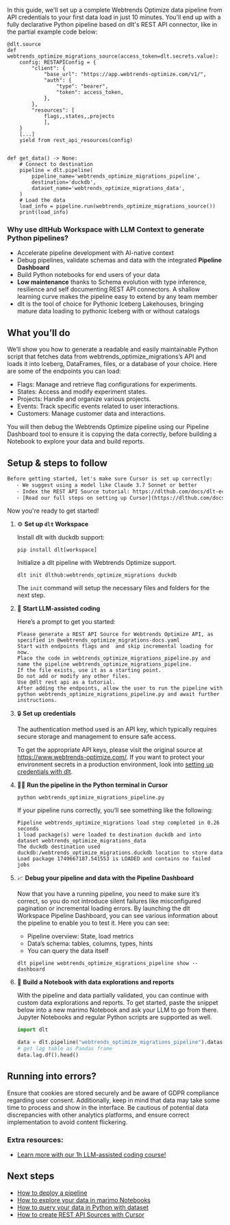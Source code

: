 In this guide, we'll set up a complete Webtrends Optimize data pipeline from API credentials to your first data load in just 10 minutes. You'll end up with a fully declarative Python pipeline based on dlt's REST API connector, like in the partial example code below:

```python-outcome
@dlt.source
def webtrends_optimize_migrations_source(access_token=dlt.secrets.value):
    config: RESTAPIConfig = {
        "client": {
            "base_url": "https://app.webtrends-optimize.com/v1/",
            "auth": {
                "type": "bearer",
                "token": access_token,
            },
        },
        "resources": [
            flags,,states,,projects
            ],
    }
    [...]
    yield from rest_api_resources(config)


def get_data() -> None:
    # Connect to destination
    pipeline = dlt.pipeline(
        pipeline_name='webtrends_optimize_migrations_pipeline',
        destination='duckdb',
        dataset_name='webtrends_optimize_migrations_data', 
    )
    # Load the data
    load_info = pipeline.run(webtrends_optimize_migrations_source())
    print(load_info) 
```

### Why use dltHub Workspace with LLM Context to generate Python pipelines?

- Accelerate pipeline development with AI-native context
- Debug pipelines, validate schemas and data with the integrated **Pipeline Dashboard**
- Build Python notebooks for end users of your data
- **Low maintenance** thanks to Schema evolution with type inference, resilience and self documenting REST API connectors. A shallow learning curve makes the pipeline easy to extend by any team member
- dlt is the tool of choice for Pythonic Iceberg Lakehouses, bringing mature data loading to pythonic Iceberg with or without catalogs

## What you’ll do

We’ll show you how to generate a readable and easily maintainable Python script that fetches data from webtrends_optimize_migrations’s API and loads it into Iceberg, DataFrames, files, or a database of your choice. Here are some of the endpoints you can load:

- Flags: Manage and retrieve flag configurations for experiments.
- States: Access and modify experiment states.
- Projects: Handle and organize various projects.
- Events: Track specific events related to user interactions.
- Customers: Manage customer data and interactions.

You will then debug the Webtrends Optimize pipeline using our Pipeline Dashboard tool to ensure it is copying the data correctly, before building a Notebook to explore your data and build reports.

## Setup & steps to follow

```default
Before getting started, let's make sure Cursor is set up correctly:
   - We suggest using a model like Claude 3.7 Sonnet or better
   - Index the REST API Source tutorial: https://dlthub.com/docs/dlt-ecosystem/verified-sources/rest_api/ and add it to context as **@dlt rest api**
   - [Read our full steps on setting up Cursor](https://dlthub.com/docs/dlt-ecosystem/llm-tooling/cursor-restapi#23-configuring-cursor-with-documentation)
```

Now you're ready to get started!

1. ⚙️ **Set up `dlt` Workspace**
    
    Install dlt with duckdb support:
    ```shell
    pip install dlt[workspace]
    ```

    Initialize a dlt pipeline with Webtrends Optimize support.
    ```shell
    dlt init dlthub:webtrends_optimize_migrations duckdb
    ```

    The `init` command will setup the necessary files and folders for the next step.
    
2. 🤠 **Start LLM-assisted coding**
    
    Here’s a prompt to get you started:
    
    ```prompt
    Please generate a REST API Source for Webtrends Optimize API, as specified in @webtrends_optimize_migrations-docs.yaml 
    Start with endpoints flags and  and skip incremental loading for now. 
    Place the code in webtrends_optimize_migrations_pipeline.py and name the pipeline webtrends_optimize_migrations_pipeline. 
    If the file exists, use it as a starting point. 
    Do not add or modify any other files. 
    Use @dlt rest api as a tutorial. 
    After adding the endpoints, allow the user to run the pipeline with python webtrends_optimize_migrations_pipeline.py and await further instructions.
    ```

    
3. 🔒 **Set up credentials** 
    
    The authentication method used is an API key, which typically requires secure storage and management to ensure safe access.
    
    To get the appropriate API keys, please visit the original source at https://www.webtrends-optimize.com/.
    If you want to protect your environment secrets in a production environment, look into [setting up credentials with dlt](https://dlthub.com/docs/walkthroughs/add_credentials).
    
4. 🏃‍♀️ **Run the pipeline in the Python terminal in Cursor**
    
    ```shell
    python webtrends_optimize_migrations_pipeline.py
    ```
    
    If your pipeline runs correctly, you’ll see something like the following:
    
    ```shell
    Pipeline webtrends_optimize_migrations load step completed in 0.26 seconds
    1 load package(s) were loaded to destination duckdb and into dataset webtrends_optimize_migrations_data
    The duckdb destination used duckdb:/webtrends_optimize_migrations.duckdb location to store data
    Load package 1749667187.541553 is LOADED and contains no failed jobs
    ```
    
5. 📈 **Debug your pipeline and data with the Pipeline Dashboard**

    Now that you have a running pipeline, you need to make sure it’s correct, so you do not introduce silent failures like misconfigured pagination or incremental loading errors. By launching the dlt Workspace Pipeline Dashboard, you can see various information about the pipeline to enable you to test it. Here you can see:
    - Pipeline overview: State, load metrics
    - Data’s schema: tables, columns, types, hints
    - You can query the data itself
    
    ```shell
    dlt pipeline webtrends_optimize_migrations_pipeline show --dashboard
    ```
    
6. 🐍 **Build a Notebook with data explorations and reports**

    With the pipeline and data partially validated, you can continue with custom data explorations and reports. To get started, paste the snippet below into a new marimo Notebook and ask your LLM to go from there. Jupyter Notebooks and regular Python scripts are supported as well.

    
    ```python
    import dlt

   data = dlt.pipeline("webtrends_optimize_migrations_pipeline").dataset()
   # get lag table as Pandas frame
   data.lag.df().head()
    ```

## Running into errors?

Ensure that cookies are stored securely and be aware of GDPR compliance regarding user consent. Additionally, keep in mind that data may take some time to process and show in the interface. Be cautious of potential data discrepancies with other analytics platforms, and ensure correct implementation to avoid content flickering.

### Extra resources:

- [Learn more with our 1h LLM-assisted coding course!](https://www.youtube.com/watch?v=GGid70rnJuM)

## Next steps

- [How to deploy a pipeline](https://dlthub.com/docs/walkthroughs/deploy-a-pipeline)
- [How to explore your data in marimo Notebooks](https://dlthub.com/docs/general-usage/dataset-access/marimo)
- [How to query your data in Python with dataset](https://dlthub.com/docs/general-usage/dataset-access/dataset)
- [How to create REST API Sources with Cursor](https://dlthub.com/docs/dlt-ecosystem/llm-tooling/cursor-restapi)
